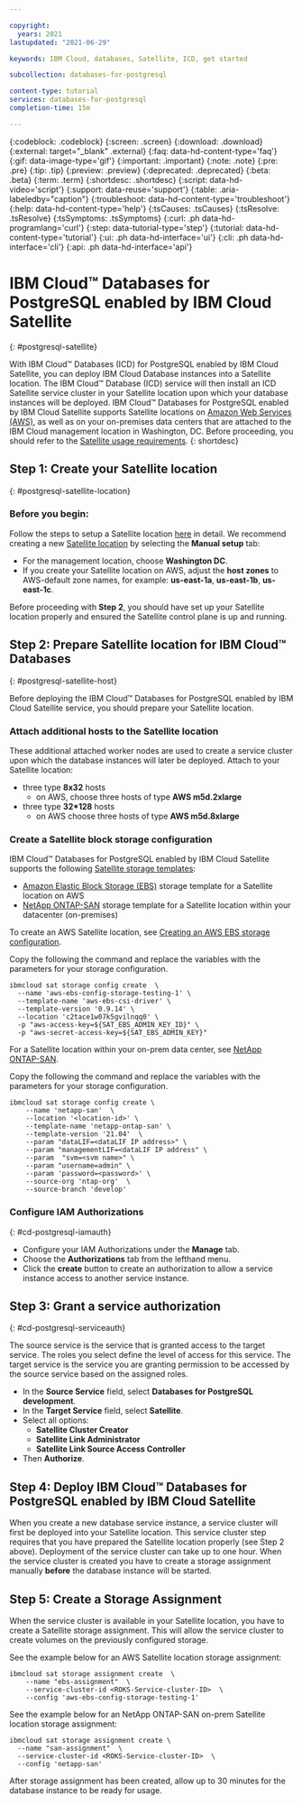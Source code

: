 ```yaml
---

copyright:
  years: 2021
lastupdated: "2021-06-29"

keywords: IBM Cloud, databases, Satellite, ICD, get started

subcollection: databases-for-postgresql

content-type: tutorial
services: databases-for-postgresql
completion-time: 15m

---
```


{:codeblock: .codeblock}
{:screen: .screen}
{:download: .download}
{:external: target="_blank" .external}
{:faq: data-hd-content-type='faq'}
{:gif: data-image-type='gif'}
{:important: .important}
{:note: .note}
{:pre: .pre}
{:tip: .tip}
{:preview: .preview}
{:deprecated: .deprecated}
{:beta: .beta}
{:term: .term}
{:shortdesc: .shortdesc}
{:script: data-hd-video='script'}
{:support: data-reuse='support'}
{:table: .aria-labeledby="caption"}
{:troubleshoot: data-hd-content-type='troubleshoot'}
{:help: data-hd-content-type='help'}
{:tsCauses: .tsCauses}
{:tsResolve: .tsResolve}
{:tsSymptoms: .tsSymptoms}
{:curl: .ph data-hd-programlang='curl'}
{:step: data-tutorial-type='step'}
{:tutorial: data-hd-content-type='tutorial'}
{:ui: .ph data-hd-interface='ui'}
{:cli: .ph data-hd-interface='cli'}
{:api: .ph data-hd-interface='api'}

# IBM Cloud™ Databases for PostgreSQL enabled by IBM Cloud Satellite
{: #postgresql-satellite}

With IBM Cloud™ Databases (ICD) for PostgreSQL enabled by IBM Cloud Satellite, you can deploy IBM Cloud Database instances into a Satellite location. The IBM Cloud™ Database (ICD) service will then install an ICD Satellite service cluster in your Satellite location upon which your database instances will be deployed.
IBM Cloud™ Databases for PostgreSQL enabled by IBM Cloud Satellite supports Satellite locations on [Amazon Web Services (AWS)](https://cloud.ibm.com/docs/satellite?topic=satellite-aws), as well as on your on-premises data centers that are attached to the IBM Cloud management location in Washington, DC.
Before proceeding, you should refer to the [Satellite usage requirements](/docs/satellite?topic=satellite-requirements).
{: shortdesc}

## Step 1: Create your Satellite location
{: #postgresql-satellite-location}

### Before you begin:
Follow the steps to setup a Satellite location [here](/docs/satellite?topic=satellite-locations) in detail. We recommend creating a new [Satellite location](/docs/satellite?topic=satellite-locations) by selecting the **Manual setup** tab:
- For the management location, choose **Washington DC**.
- If you create your Satellite location on AWS, adjust the **host zones** to AWS-default zone names, for example: **us-east-1a**, **us-east-1b**, **us-east-1c**.

Before proceeding with **Step 2**, you should have set up your Satellite location properly and ensured the Satellite control plane is up and running.

## Step 2: Prepare Satellite location for IBM Cloud™ Databases
{: #postgresql-satellite-host}

Before deploying the IBM Cloud™ Databases for PostgreSQL enabled by IBM Cloud Satellite service, you should prepare your Satellite location.

### Attach additional hosts to the Satellite location

These additional attached worker nodes are used to create a service cluster upon which the database instances will later be deployed.
Attach to your Satellite location:
- three type **8x32** hosts
   - on AWS, choose three hosts of type **AWS m5d.2xlarge**
- three type **32*128** hosts
   - on AWS choose three hosts of type **AWS m5d.8xlarge**

### Create a Satellite block storage configuration

IBM Cloud™ Databases for PostgreSQL enabled by IBM Cloud Satellite supports the following [Satellite storage templates](https://cloud.ibm.com/docs/satellite?topic=satellite-sat-storage-template-ov):
- [Amazon Elastic Block Storage (EBS)](/docs/satellite?topic=satellite-config-storage-ebs) storage template for a Satellite location on AWS
- [NetApp ONTAP-SAN](/docs/satellite?topic=satellite-config-storage-netapp) storage template for a Satellite location within your datacenter (on-premises)

To create an AWS Satellite location, see [Creating an AWS EBS storage configuration](/docs/satellite?topic=satellite-config-storage-ebs).

Copy the following the command and replace the variables with the parameters for your storage configuration.

```
ibmcloud sat storage config create  \
  --name 'aws-ebs-config-storage-testing-1' \
  --template-name 'aws-ebs-csi-driver' \
  --template-version '0.9.14' \
  --location 'c2tace1w07k5gvilnqq0' \
  -p "aws-access-key=${SAT_EBS_ADMIN_KEY_ID}" \
  -p "aws-secret-access-key=${SAT_EBS_ADMIN_KEY}"
```

For a Satellite location within your on-prem data center, see [NetApp ONTAP-SAN](/docs/satellite?topic=satellite-config-storage-netapp).

Copy the following the command and replace the variables with the parameters for your storage configuration.

```
ibmcloud sat storage config create \
    --name 'netapp-san'  \
    --location '<location-id>' \
    --template-name 'netapp-ontap-san' \
    --template-version '21.04'  \
    --param "dataLIF=<dataLIF IP address>" \
    --param "managementLIF=<dataLIF IP address" \
    --param  "svm=<svm name>" \
    --param "username=admin" \
    --param 'password=<password>' \
    --source-org 'ntap-org'  \
    --source-branch 'develop'
````

### Configure IAM Authorizations
{: #cd-postgresql-iamauth}

- Configure your IAM Authorizations under the **Manage** tab.
- Choose the **Authorizations** tab from the lefthand menu.
- Click the **create** button to create an authorization to allow a service instance access to another service instance.

## Step 3: Grant a service authorization
{: #cd-postgresql-serviceauth}

The source service is the service that is granted access to the target service. The roles you select define the level of access for this service. The target service is the service you are granting permission to be accessed by the source service based on the assigned roles.

- In the **Source Service** field, select **Databases for PostgreSQL development**.
- In the **Target Service** field, select **Satellite**.
- Select all options:
  - **Satellite Cluster Creator**
  - **Satellite Link Administrator**
  - **Satellite Link Source Access Controller**
 - Then **Authorize**.

## Step 4: Deploy IBM Cloud™ Databases for PostgreSQL enabled by IBM Cloud Satellite

When you create a new database service instance, a service cluster will first be deployed into your Satellite location. This service cluster step requires that you have prepared the Satellite location properly (see Step 2 above). Deployment of the service cluster can take up to one hour. When the service cluster is created you have to create a storage assignment manually **before** the database instance will be started.

## Step 5: Create a Storage Assignment

When the service cluster is available in your Satellite location, you have to create a Satellite storage assignment. This will allow the service cluster to create volumes on the previously configured storage.

See the example below for an AWS Satellite location storage assignment:
```
ibmcloud sat storage assignment create  \
    --name "ebs-assignment"  \
    --service-cluster-id <ROKS-Service-cluster-ID>  \
    --config 'aws-ebs-config-storage-testing-1'
```

See the example below for an NetApp ONTAP-SAN on-prem Satellite location storage assignment:

```
ibmcloud sat storage assignment create \
  --name "san-assignment"  \
  --service-cluster-id <ROKS-Service-cluster-ID>  \
  --config 'netapp-san'
```

After storage assignment has been created, allow up to 30 minutes for the database instance to be ready for usage.
